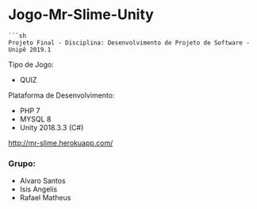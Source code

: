 # Jogo-Mr-Slime-Unity

```
```sh
Projeto Final - Disciplina: Desenvolvimento de Projeto de Software - Unipê 2019.1
```
Tipo de Jogo: 

* QUIZ

Plataforma de Desenvolvimento: 

* PHP 7 
* MYSQL 8 
* Unity 2018.3.3 (C#)

http://mr-slime.herokuapp.com/

### Grupo:
* Alvaro Santos
* Isis Angelis
* Rafael Matheus

